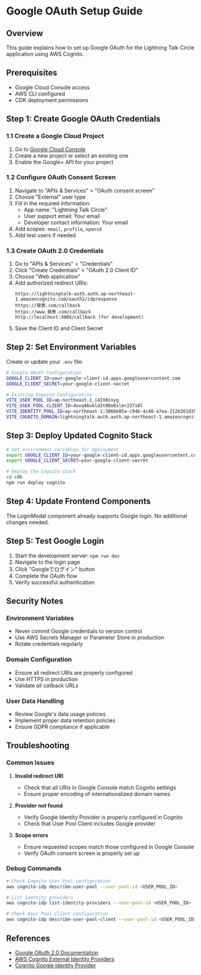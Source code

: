 # Google OAuth Setup Guide

## Overview

This guide explains how to set up Google OAuth for the Lightning Talk Circle
application using AWS Cognito.

## Prerequisites

- Google Cloud Console access
- AWS CLI configured
- CDK deployment permissions

## Step 1: Create Google OAuth Credentials

### 1.1 Create a Google Cloud Project

1. Go to [Google Cloud Console](https://console.cloud.google.com/)
2. Create a new project or select an existing one
3. Enable the Google+ API for your project

### 1.2 Configure OAuth Consent Screen

1. Navigate to "APIs & Services" > "OAuth consent screen"
2. Choose "External" user type
3. Fill in the required information:
   - App name: "Lightning Talk Circle"
   - User support email: Your email
   - Developer contact information: Your email
4. Add scopes: `email`, `profile`, `openid`
5. Add test users if needed

### 1.3 Create OAuth 2.0 Credentials

1. Go to "APIs & Services" > "Credentials"
2. Click "Create Credentials" > "OAuth 2.0 Client ID"
3. Choose "Web application"
4. Add authorized redirect URIs:
   ```
   https://lightningtalk-auth.auth.ap-northeast-1.amazoncognito.com/oauth2/idpresponse
   https://発表.com/callback
   https://www.発表.com/callback
   http://localhost:3000/callback (for development)
   ```
5. Save the Client ID and Client Secret

## Step 2: Set Environment Variables

Create or update your `.env` file:

```bash
# Google OAuth Configuration
GOOGLE_CLIENT_ID=your-google-client-id.apps.googleusercontent.com
GOOGLE_CLIENT_SECRET=your-google-client-secret

# Existing Cognito Configuration
VITE_USER_POOL_ID=ap-northeast-1_i4IV8ixyg
VITE_USER_POOL_CLIENT_ID=4ovq46vkld3t00o0slmr237s0l
VITE_IDENTITY_POOL_ID=ap-northeast-1:3860e05a-c946-4c40-a7ea-212b261d2013
VITE_COGNITO_DOMAIN=lightningtalk-auth.auth.ap-northeast-1.amazoncognito.com
```

## Step 3: Deploy Updated Cognito Stack

```bash
# Set environment variables for deployment
export GOOGLE_CLIENT_ID=your-google-client-id.apps.googleusercontent.com
export GOOGLE_CLIENT_SECRET=your-google-client-secret

# Deploy the Cognito stack
cd cdk
npm run deploy cognito
```

## Step 4: Update Frontend Components

The LoginModal component already supports Google login. No additional changes
needed.

## Step 5: Test Google Login

1. Start the development server: `npm run dev`
2. Navigate to the login page
3. Click "Googleでログイン" button
4. Complete the OAuth flow
5. Verify successful authentication

## Security Notes

### Environment Variables

- Never commit Google credentials to version control
- Use AWS Secrets Manager or Parameter Store in production
- Rotate credentials regularly

### Domain Configuration

- Ensure all redirect URIs are properly configured
- Use HTTPS in production
- Validate all callback URLs

### User Data Handling

- Review Google's data usage policies
- Implement proper data retention policies
- Ensure GDPR compliance if applicable

## Troubleshooting

### Common Issues

1. **Invalid redirect URI**
   - Check that all URIs in Google Console match Cognito settings
   - Ensure proper encoding of internationalized domain names

2. **Provider not found**
   - Verify Google Identity Provider is properly configured in Cognito
   - Check that User Pool Client includes Google provider

3. **Scope errors**
   - Ensure requested scopes match those configured in Google Console
   - Verify OAuth consent screen is properly set up

### Debug Commands

```bash
# Check Cognito User Pool configuration
aws cognito-idp describe-user-pool --user-pool-id <USER_POOL_ID>

# List identity providers
aws cognito-idp list-identity-providers --user-pool-id <USER_POOL_ID>

# Check User Pool Client configuration
aws cognito-idp describe-user-pool-client --user-pool-id <USER_POOL_ID> --client-id <CLIENT_ID>
```

## References

- [Google OAuth 2.0 Documentation](https://developers.google.com/identity/protocols/oauth2)
- [AWS Cognito External Identity Providers](https://docs.aws.amazon.com/cognito/latest/developerguide/external-identity-providers.html)
- [Cognito Google Identity Provider](https://docs.aws.amazon.com/cognito/latest/developerguide/google.html)
